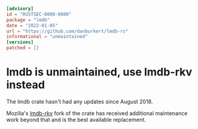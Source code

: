```toml
[advisory]
id = "RUSTSEC-0000-0000"
package = "lmdb"
date = "2022-01-05"
url = "https://github.com/danburkert/lmdb-rs"
informational = "unmaintained"
[versions]
patched = []
```

# lmdb is unmaintained, use lmdb-rkv instead

The lmdb crate hasn't had any updates since August 2018.

Mozilla's [lmdb-rkv](https://github.com/mozilla/lmdb-rs) fork of the crate has received additional maintenance work beyond that and is the best available replacement.
